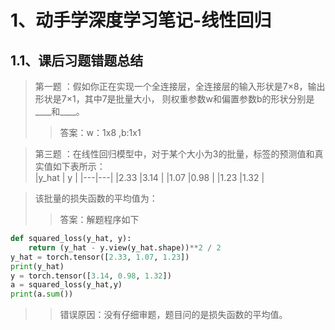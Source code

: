 # 1、动手学深度学习笔记-线性回归
## 1.1、课后习题错题总结


>第一题 ：假如你正在实现一个全连接层，全连接层的输入形状是7×8，输出形状是7×1，其中7是批量大小，
则权重参数w和偏置参数b的形状分别是____和____。<br>
>>答案：w：1x8 ,b:1x1<br>

>第三题 ：在线性回归模型中，对于某个大小为3的批量，标签的预测值和真实值如下表所示：<br>
|y_hat | y |
|---|---|
|2.33 |3.14 |
|1.07 |0.98 |
|1.23 |1.32 |

>该批量的损失函数的平均值为：<br>
>>答案：解题程序如下<br>
```python
def squared_loss(y_hat, y): 
    return (y_hat - y.view(y_hat.shape))**2 / 2
y_hat = torch.tensor([2.33, 1.07, 1.23])
print(y_hat)
y = torch.tensor([3.14, 0.98, 1.32])
a = squared_loss(y_hat,y)
print(a.sum())
```
>>错误原因：没有仔细审题，题目问的是损失函数的平均值。<br>
